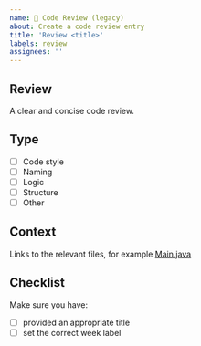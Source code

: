 ```yaml
---
name: 🧐 Code Review (legacy)
about: Create a code review entry
title: 'Review <title>'
labels: review
assignees: ''
---
```


## Review

A clear and concise code review.

## Type

- [ ] Code style
- [ ] Naming
- [ ] Logic
- [ ] Structure
- [ ] Other

## Context

Links to the relevant files, for
example [Main.java](https://github.com/green-fox-academy/username/blob/master/week-01/day-3/src/Main.java#L1)

## Checklist

Make sure you have:

- [ ] provided an appropriate title
- [ ] set the correct week label